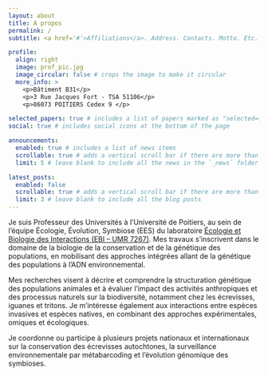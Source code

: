 ```yaml
---
layout: about
title: A propos
permalink: /
subtitle: <a href='#'>Affiliations</a>. Address. Contacts. Motto. Etc.

profile:
  align: right
  image: prof_pic.jpg
  image_circular: false # crops the image to make it circular
  more_info: >
    <p>Bâtiment B31</p>
    <p>3 Rue Jacques Fort - TSA 51106</p>
    <p>86073 POITIERS Cedex 9 </p>

selected_papers: true # includes a list of papers marked as "selected={true}"
social: true # includes social icons at the bottom of the page

announcements:
  enabled: true # includes a list of news items
  scrollable: true # adds a vertical scroll bar if there are more than 3 news items
  limit: 5 # leave blank to include all the news in the `_news` folder

latest_posts:
  enabled: false
  scrollable: true # adds a vertical scroll bar if there are more than 3 new posts items
  limit: 3 # leave blank to include all the blog posts
---
```


Je suis Professeur des Universités à l’Université de Poitiers, au sein de l’équipe Écologie, Évolution, Symbiose (EES) du laboratoire [Écologie et Biologie des Interactions (EBI – UMR 7267)](https://ebi.labo.univ-poitiers.fr). Mes travaux s’inscrivent dans le domaine de la biologie de la conservation et de la génétique des populations, en mobilisant des approches intégrées allant de la génétique des populations à l’ADN environnemental.

Mes recherches visent à décrire et comprendre la structuration génétique des populations animales et à évaluer l’impact des activités anthropiques et des processus naturels sur la biodiversité, notamment chez les écrevisses, iguanes et tritons. Je m’intéresse également aux interactions entre espèces invasives et espèces natives, en combinant des approches expérimentales, omiques et écologiques.

Je coordonne ou participe à plusieurs projets nationaux et internationaux sur la conservation des écrevisses autochtones, la surveillance environnementale par métabarcoding et l’évolution génomique des symbioses.
